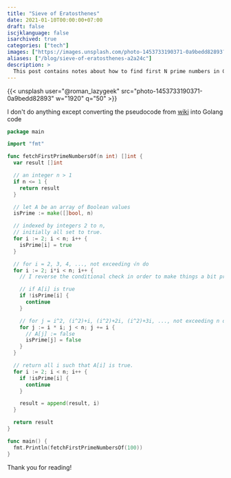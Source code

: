 ```yaml
---
title: "Sieve of Eratosthenes"
date: 2021-01-10T00:00:00+07:00
draft: false
iscjklanguage: false
isarchived: true
categories: ["tech"]
images: ["https://images.unsplash.com/photo-1453733190371-0a9bedd82893?w=1920&q=50"]
aliases: ["/blog/sieve-of-eratosthenes-a2a24c"]
description: >
  This post contains notes about how to find first N prime numbers in Go using Sieve of Eratosthenes
---
```


{{< unsplash user="@roman_lazygeek" src="photo-1453733190371-0a9bedd82893" w="1920" q="50" >}}

I don't do anything except converting the pseudocode from [wiki](https://en.wikipedia.org/wiki/Sieve_of_Eratosthenes#Pseudocode) into Golang code

```go
package main

import "fmt"

func fetchFirstPrimeNumbersOf(n int) []int {
  var result []int

  // an integer n > 1
  if n <= 1 {
    return result
  }

  // let A be an array of Boolean values
  isPrime := make([]bool, n)

  // indexed by integers 2 to n,
  // initially all set to true.
  for i := 2; i < n; i++ {
    isPrime[i] = true
  }

  // for i = 2, 3, 4, ..., not exceeding √n do
  for i := 2; i*i < n; i++ {
    // I reverse the conditional check in order to make things a bit pretty

    // if A[i] is true
    if !isPrime[i] {
      continue
    }

    // for j = i^2, (i^2)+i, (i^2)+2i, (i^2)+3i, ..., not exceeding n do
    for j := i * i; j < n; j += i {
      // A[j] := false
      isPrime[j] = false
    }
  }

  // return all i such that A[i] is true.
  for i := 2; i < n; i++ {
    if !isPrime[i] {
      continue
    }

    result = append(result, i)
  }

  return result
}

func main() {
  fmt.Println(fetchFirstPrimeNumbersOf(100))
}
```

Thank you for reading!
